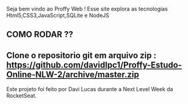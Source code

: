 Seja bem vindo ao Proffy Web  ! 
Esse site explora as tecnologias Html5,CSS3,JavaScript,SQLite e NodeJS

COMO RODAR ??
---------------------------------------------------------
Clone o repositorio git em arquivo zip :
https://github.com/davidlpc1/Proffy-Estudo-Online-NLW-2/archive/master.zip
-------------------------------
 Este projeto foi feito por Davi Lucas durante a Next Level Week da RocketSeat.
